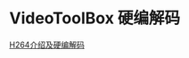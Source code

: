 # VideoToolBox 硬编解码
[H264介绍及硬编解码](https://github.com/yisimeng/Pieces/blob/master/Multimedia/video.md)
